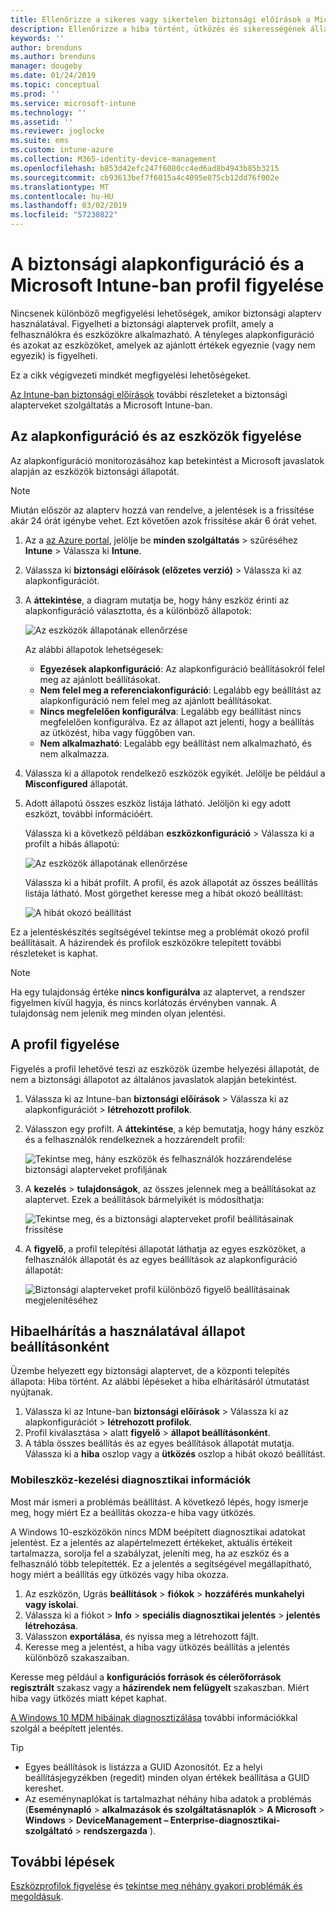 ```yaml
---
title: Ellenőrizze a sikeres vagy sikertelen biztonsági előírások a Microsoft Intune – Azure |} A Microsoft Docs
description: Ellenőrizze a hiba történt, ütközés és sikerességének állapotát, amikor a biztonsági előírások telepítése felhasználók és eszközök a Microsoft Intune mobileszköz-kezelést. Hibaelhárítás a naplókba, és a jelentési szolgáltatások használatával az Intune-ban való használatáról.
keywords: ''
author: brenduns
ms.author: brenduns
manager: dougeby
ms.date: 01/24/2019
ms.topic: conceptual
ms.prod: ''
ms.service: microsoft-intune
ms.technology: ''
ms.assetid: ''
ms.reviewer: joglocke
ms.suite: ems
ms.custom: intune-azure
ms.collection: M365-identity-device-management
ms.openlocfilehash: b853d42efc247f6080cc4ed6ad8b4943b85b3215
ms.sourcegitcommit: cb93613bef7f6015a4c4095e875cb12dd76f002e
ms.translationtype: MT
ms.contentlocale: hu-HU
ms.lasthandoff: 03/02/2019
ms.locfileid: "57230822"
---
```

# <a name="monitor-the-security-baseline-and-profile-in-microsoft-intune"></a>A biztonsági alapkonfiguráció és a Microsoft Intune-ban profil figyelése

Nincsenek különböző megfigyelési lehetőségek, amikor biztonsági alapterv használatával. Figyelheti a biztonsági alaptervek profilt, amely a felhasználókra és eszközökre alkalmazható. A tényleges alapkonfiguráció és azokat az eszközöket, amelyek az ajánlott értékek egyeznie (vagy nem egyezik) is figyelheti.

Ez a cikk végigvezeti mindkét megfigyelési lehetőségeket.

[Az Intune-ban biztonsági előírások](security-baselines.md) további részleteket a biztonsági alapterveket szolgáltatás a Microsoft Intune-ban.

## <a name="monitor-the-baseline-and-your-devices"></a>Az alapkonfiguráció és az eszközök figyelése

Az alapkonfiguráció monitorozásához kap betekintést a Microsoft javaslatok alapján az eszközök biztonsági állapotát.

> [!NOTE]
> Miután először az alapterv hozzá van rendelve, a jelentések is a frissítése akár 24 órát igénybe vehet. Ezt követően azok frissítése akár 6 órát vehet.

1. Az a [az Azure portal](https://portal.azure.com/), jelölje be **minden szolgáltatás** > szűréséhez **Intune** > Válassza ki **Intune**.
2. Válassza ki **biztonsági előírások (előzetes verzió)** > Válassza ki az alapkonfigurációt.
3. A **áttekintése**, a diagram mutatja be, hogy hány eszköz érinti az alapkonfiguráció választotta, és a különböző állapotok:

    ![Az eszközök állapotának ellenőrzése](./media/security-baselines-monitor/overview.png)

    Az alábbi állapotok lehetségesek:

    - **Egyezések alapkonfiguráció**: Az alapkonfiguráció beállításokról felel meg az ajánlott beállításokat.
    - **Nem felel meg a referenciakonfiguráció**: Legalább egy beállítást az alapkonfiguráció nem felel meg az ajánlott beállításokat.
    - **Nincs megfelelően konfigurálva**: Legalább egy beállítást nincs megfelelően konfigurálva. Ez az állapot azt jelenti, hogy a beállítás az ütközést, hiba vagy függőben van.
    - **Nem alkalmazható**: Legalább egy beállítást nem alkalmazható, és nem alkalmazza.

4. Válassza ki a állapotok rendelkező eszközök egyikét. Jelölje be például a **Misconfigured** állapotát.

5. Adott állapotú összes eszköz listája látható. Jelöljön ki egy adott eszközt, további információért. 

    Válassza ki a következő példában **eszközkonfiguráció** > Válassza ki a profilt a hibás állapotú:

    ![Az eszközök állapotának ellenőrzése](./media/security-baselines-monitor/device-configuration-profile-list.png)

    Válassza ki a hibát profilt. A profil, és azok állapotát az összes beállítás listája látható. Most görgethet keresse meg a hibát okozó beállítást:

    ![A hibát okozó beállítást](./media/security-baselines-monitor/profile-with-error-status.png)

Ez a jelentéskészítés segítségével tekintse meg a problémát okozó profil beállításait. A házirendek és profilok eszközökre telepített további részleteket is kaphat.

> [!NOTE]
> Ha egy tulajdonság értéke **nincs konfigurálva** az alaptervet, a rendszer figyelmen kívül hagyja, és nincs korlátozás érvényben vannak. A tulajdonság nem jelenik meg minden olyan jelentési.

## <a name="monitor-the-profile"></a>A profil figyelése

Figyelés a profil lehetővé teszi az eszközök üzembe helyezési állapotát, de nem a biztonsági állapotot az általános javaslatok alapján betekintést.

1. Válassza ki az Intune-ban **biztonsági előírások** > Válassza ki az alapkonfigurációt > **létrehozott profilok**.

2. Válasszon egy profilt. A **áttekintése**, a kép bemutatja, hogy hány eszköz és a felhasználók rendelkeznek a hozzárendelt profil:

    ![Tekintse meg, hány eszközök és felhasználók hozzárendelése biztonsági alapterveket profiljának](./media/security-baselines-monitor/existing-profile-overview.png)

3. A **kezelés** > **tulajdonságok**, az összes jelennek meg a beállításokat az alaptervet. Ezek a beállítások bármelyikét is módosíthatja:

    ![Tekintse meg, és a biztonsági alapterveket profil beállításainak frissítése](./media/security-baselines-monitor/manage-settings.png)

4. A **figyelő**, a profil telepítési állapotát láthatja az egyes eszközöket, a felhasználók állapotát és az egyes beállítások az alapkonfiguráció állapotát:

    ![Biztonsági alapterveket profil különböző figyelő beállításainak megjelenítéséhez](./media/security-baselines-monitor/monitor-status-options.png)

## <a name="troubleshoot-using-per-setting-status"></a>Hibaelhárítás a használatával állapot beállításonként

Üzembe helyezett egy biztonsági alaptervet, de a központi telepítés állapota: Hiba történt. Az alábbi lépéseket a hiba elhárításáról útmutatást nyújtanak.

1. Válassza ki az Intune-ban **biztonsági előírások** > Válassza ki az alapkonfigurációt > **létrehozott profilok**.
2. Profil kiválasztása > alatt **figyelő** > **állapot beállításonként**.
3. A tábla összes beállítás és az egyes beállítások állapotát mutatja. Válassza ki a **hiba** oszlop vagy a **ütközés** oszlop a hibát okozó beállítást.

### <a name="mdm-diagnostic-information"></a>Mobileszköz-kezelési diagnosztikai információk

Most már ismeri a problémás beállítást. A következő lépés, hogy ismerje meg, hogy miért Ez a beállítás okozza-e hiba vagy ütközés. 

A Windows 10-eszközökön nincs MDM beépített diagnosztikai adatokat jelentést. Ez a jelentés az alapértelmezett értékeket, aktuális értékeit tartalmazza, sorolja fel a szabályzat, jeleníti meg, ha az eszköz és a felhasználó több telepítették. Ez a jelentés a segítségével megállapítható, hogy miért a beállítás egy ütközés vagy hiba okozza.

1. Az eszközön, Ugrás **beállítások** > **fiókok** > **hozzáférés munkahelyi vagy iskolai**.
2. Válassza ki a fiókot > **Info** > **speciális diagnosztikai jelentés** > **jelentés létrehozása**.
3. Válasszon **exportálása**, és nyissa meg a létrehozott fájlt.
4. Keresse meg a jelentést, a hiba vagy ütközés beállítás a jelentés különböző szakaszaiban.

  Keresse meg például a **konfigurációs források és célerőforrások regisztrált** szakasz vagy a **házirendek nem felügyelt** szakaszban. Miért hiba vagy ütközés miatt képet kaphat.

[A Windows 10 MDM hibáinak diagnosztizálása](https://docs.microsoft.com/windows/client-management/mdm/diagnose-mdm-failures-in-windows-10) további információkkal szolgál a beépített jelentés.

> [!TIP]
> - Egyes beállítások is listázza a GUID Azonosítót. Ez a helyi beállításjegyzékben (regedit) minden olyan értékek beállítása a GUID kereshet.
> - Az eseménynaplókat is tartalmazhat néhány hiba adatok a problémás (**Eseménynapló** > **alkalmazások és szolgáltatásnaplók**  >   **A Microsoft** > **Windows** > **DeviceManagement – Enterprise-diagnosztikai-szolgáltató** > **rendszergazda** ).

## <a name="next-steps"></a>További lépések

[Eszközprofilok figyelése](device-profile-monitor.md) és [tekintse meg néhány gyakori problémák és megoldásuk](device-profile-troubleshoot.md).
